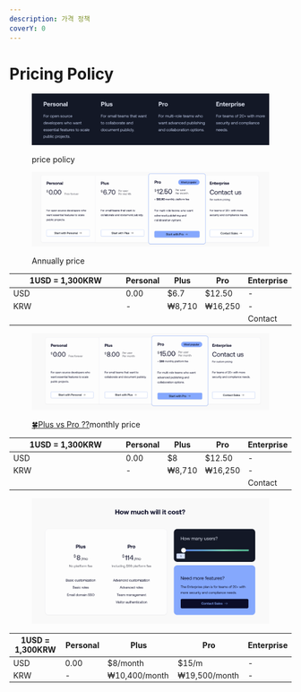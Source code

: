 ```yaml
---
description: 가격 정책
coverY: 0
---
```


# Pricing Policy

<figure><img src="../../.gitbook/assets/image (8).png" alt=""><figcaption><p>price policy</p></figcaption></figure>



<figure><img src="../../.gitbook/assets/image (4).png" alt=""><figcaption><p>Annually price </p></figcaption></figure>



<table><thead><tr><th width="194">1USD = 1,300KRW</th><th>Personal</th><th>Plus</th><th>Pro</th><th>Enterprise</th></tr></thead><tbody><tr><td>USD</td><td>0.00</td><td>$6.7</td><td>$12.50</td><td>-</td></tr><tr><td>KRW</td><td>-</td><td>₩8,710</td><td>₩16,250</td><td>-</td></tr><tr><td></td><td></td><td></td><td></td><td>Contact</td></tr></tbody></table>



<figure><img src="../../.gitbook/assets/image (2) (2).png" alt=""><figcaption><p><a href="https://app.gitbook.com/o/ENtDVkwNTW2ljPVQjvCq/s/NChuFaoJZGEFcv2hjNGq/~/changes/15/overview/plus-vs-pro">🍀Plus vs Pro ??</a>monthly price </p></figcaption></figure>

<table><thead><tr><th width="194">1USD = 1,300KRW</th><th>Personal</th><th>Plus</th><th>Pro</th><th>Enterprise</th></tr></thead><tbody><tr><td>USD</td><td>0.00</td><td>$8</td><td>$12.50</td><td>-</td></tr><tr><td>KRW</td><td>-</td><td>₩8,710</td><td>₩16,250</td><td>-</td></tr><tr><td></td><td></td><td></td><td></td><td>Contact</td></tr></tbody></table>



<figure><img src="../../.gitbook/assets/image (3).png" alt=""><figcaption></figcaption></figure>







<table><thead><tr><th width="194">1USD = 1,300KRW</th><th width="103">Personal</th><th width="161">Plus</th><th width="161">Pro</th><th>Enterprise</th></tr></thead><tbody><tr><td>USD</td><td>0.00</td><td>$8/month</td><td>$15/m</td><td>-</td></tr><tr><td>KRW</td><td>-</td><td>₩10,400/month</td><td>₩19,500/month</td><td>-</td></tr></tbody></table>

